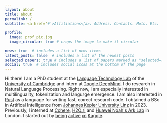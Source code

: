 ```yaml
---
layout: about
title: about
permalink: /
subtitle: <a href='#'>Affiliations</a>. Address. Contacts. Moto. Etc.

profile:
  image: prof_pic.jpg
  image_circular: true # crops the image to make it circular

news: true  # includes a list of news items
latest_posts: false  # includes a list of the newest posts
selected_papers: true # includes a list of papers marked as "selected={true}"
social: true  # includes social icons at the bottom of the page
---
```


Hi there! I am a PhD student at the [Language Technology Lab](https://ltl.mmll.cam.ac.uk) of the [University of Cambridge](https://www.cam.ac.uk) and intern at [Google DeepMind](https://deepmind.google/). I do research in Natural Language Processing. Right now, I am especially interested in multilinguality, tokenization and language emergence. I am also interested in [Rust](https://www.rust-lang.org) as a language for writing fast, correct research code. I obtained a BSc in Artifical Intelligence from [Johannes Kepler University Linz](https://www.jku.at/en) in 2023. Previously, I interned at [Cohere](https://cohere.com/), [H2O.ai](https://h2o.ai/) and [Huawei Noah's Ark Lab](http://dev3.noahlab.com.hk) in London. I started out by [being](https://www.kaggle.com/c/petfinder-adoption-prediction/discussion/125436) [active](https://www.kaggle.com/c/petfinder-adoption-prediction/leaderboard) [on](https://www.kaggle.com/c/chaii-hindi-and-tamil-question-answering/leaderboard) [Kaggle](https://www.kaggle.com/bminixhofer).
